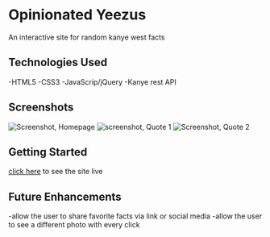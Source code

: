 # Opinionated Yeezus
An interactive site for random kanye west facts

## Technologies Used
-HTML5
-CSS3
-JavaScrip/jQuery
-Kanye rest API

## Screenshots
![Screenshot, Homepage](https://i.imgur.com/uwppT8h.png)
![screenshot, Quote 1](https://i.imgur.com/CELCLXe.png)
![Screenshot, Quote 2](https://i.imgur.com/kXS1dAr.png)

## Getting Started
[click here](https://quotesbykanye.netlify.app/) to see the site live

## Future Enhancements
-allow the user to share favorite facts via link or social media
-allow the user to see a different photo with every click